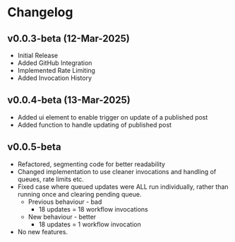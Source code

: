 # Changelog

## v0.0.3-beta (12-Mar-2025)

- Initial Release
- Added GitHub Integration
- Implemented Rate Limiting
- Added Invocation History

## v0.0.4-beta (13-Mar-2025)

- Added ui element to enable trigger on update of a published post
- Added function to handle updating of published post


## v0.0.5-beta

- Refactored, segmenting code for better readability
- Changed implementation to use cleaner invocations and handling of queues, rate limits etc.
- Fixed case where queued updates were ALL run individually, rather than running once and clearing pending queue. 
  - Previous behaviour - bad
    - 18 updates = 18 workflow invocations
  - New behaviour - better
    - 18 updates = 1 workflow invocation
- No new features.